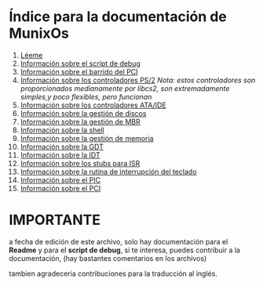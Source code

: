 # Índice para la documentación de MunixOs

1. [Léeme](README.md)
2. [Información sobre el script de debug](debug-docs.md)
3. [Información sobre el barrido del PCI](sweep-pci.md)
4. [Información sobre los controladores PS/2](ps2.md) *Nota: estos controladores son proporcionados medianamente por libcs2, son extremadamente simples,y poco flexibles, pero funcionan*
5. [Información sobre los controladores ATA/IDE](ata_ide.md)
6. [Información sobre la gestión de discos](disks.md)
7. [Información sobre la gestión de MBR](mbr.md)
8. [Información sobre la shell](shell.md)
9. [Información sobre la gestión de memoria](memory.md)
10. [Información sobre la GDT](gdt.md)
11. [Información sobre la IDT](idt.md)
12. [Información sobre los stubs para ISR](isr.md)
13. [Información sobre la rutina de interrupción del teclado](keyboard_isr.md)
14. [Información sobre el PIC](pic.md)
15. [Información sobre el PCI](pci.md)

# IMPORTANTE 
a fecha de edición de este archivo, solo hay documentación para el **Readme** y para el **script de debug**, si te interesa, puedes contribuir a la documentación, (hay bastantes comentarios en los archivos)

tambien agradeceria contribuciones para la traducción al inglés.

